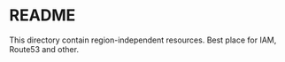 # README

This directory contain region-independent resources.
Best place for IAM, Route53 and other.
